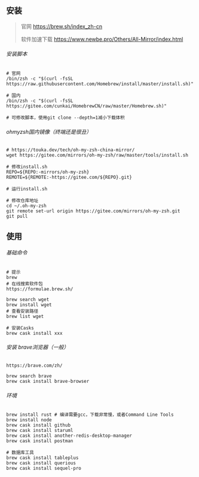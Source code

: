 ## 安装

> 官网	https://brew.sh/index_zh-cn
>
> 软件加速下载	https://www.newbe.pro/Others/All-Mirror/index.html

###### 安装脚本

```shell
# 官网
/bin/zsh -c "$(curl -fsSL https://raw.githubusercontent.com/Homebrew/install/master/install.sh)"

# 国内
/bin/zsh -c "$(curl -fsSL https://gitee.com/cunkai/HomebrewCN/raw/master/Homebrew.sh)"

# 可修改脚本，使用git clone --depth=1减小下载体积
```

###### ohmyzsh国内镜像（终端还是很丑）

```shell
# https://touka.dev/tech/oh-my-zsh-china-mirror/
wget https://gitee.com/mirrors/oh-my-zsh/raw/master/tools/install.sh

# 修改install.sh
REPO=${REPO:-mirrors/oh-my-zsh}
REMOTE=${REMOTE:-https://gitee.com/${REPO}.git}

# 运行install.sh

# 修改仓库地址
cd ~/.oh-my-zsh
git remote set-url origin https://gitee.com/mirrors/oh-my-zsh.git
git pull
```



## 使用

###### 基础命令

```shell
# 提示
brew 
# 在线搜索软件包
https://formulae.brew.sh/

brew search wget
brew install wget
# 查看安装路径
brew list wget

# 安装Casks
brew cask install xxx 
```

###### 安装 brave浏览器（一般）

```
https://brave.com/zh/

brew search brave
brew cask install brave-browser
```

###### 环境

```shell
brew install rust # 编译需要gcc，下载非常慢，或者Command Line Tools
brew install node
brew cask install github
brew cask install staruml
brew cask install another-redis-desktop-manager
brew cask install postman

# 数据库工具
brew cask install tableplus
brew cask install querious
brew cask install sequel-pro
```



